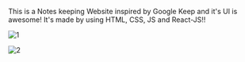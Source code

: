 This is a Notes keeping Website inspired by Google Keep and it's UI is awesome!
It's made by using HTML, CSS, JS and React-JS!!

![1](https://user-images.githubusercontent.com/96338804/201512041-ed7bae68-4982-4596-b98c-4302617e0671.JPG)

![2](https://user-images.githubusercontent.com/96338804/201512043-e8584d51-932f-4534-bed3-115f68d4f95c.JPG)
